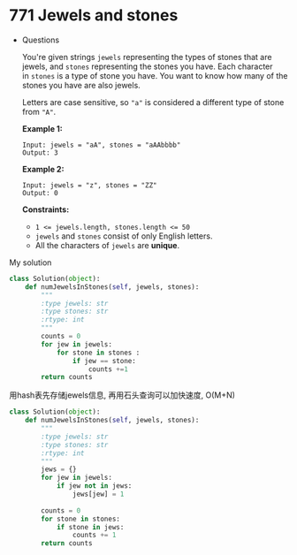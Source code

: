 # 771 Jewels and stones

- Questions
    
    You're given strings `jewels` representing the types of stones that are jewels, and `stones` representing the stones you have. Each character in `stones` is a type of stone you have. You want to know how many of the stones you have are also jewels.
    
    Letters are case sensitive, so `"a"` is considered a different type of stone from `"A"`.
    
    **Example 1:**
    
    ```
    Input: jewels = "aA", stones = "aAAbbbb"
    Output: 3
    
    ```
    
    **Example 2:**
    
    ```
    Input: jewels = "z", stones = "ZZ"
    Output: 0
    
    ```
    
    **Constraints:**
    
    - `1 <= jewels.length, stones.length <= 50`
    - `jewels` and `stones` consist of only English letters.
    - All the characters of `jewels` are **unique**.

My solution

```python
class Solution(object):
    def numJewelsInStones(self, jewels, stones):
        """
        :type jewels: str
        :type stones: str
        :rtype: int
        """
        counts = 0
        for jew in jewels:
            for stone in stones : 
                if jew == stone:
                    counts +=1
        return counts
```

用hash表先存储jewels信息, 再用石头查询可以加快速度, O(M+N)

```python
class Solution(object):
    def numJewelsInStones(self, jewels, stones):
        """
        :type jewels: str
        :type stones: str
        :rtype: int
        """
        jews = {}
        for jew in jewels:
            if jew not in jews:
                jews[jew] = 1
        
        counts = 0
        for stone in stones:
            if stone in jews:
                counts += 1
        return counts
```